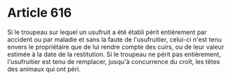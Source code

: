# Article 616

Si le troupeau sur lequel un usufruit a été établi périt entièrement par accident ou par maladie et sans la faute de l'usufruitier, celui-ci n'est tenu envers le propriétaire que de lui rendre compte des cuirs, ou de leur valeur estimée à la date de la restitution.   Si le troupeau ne périt pas entièrement, l'usufruitier est tenu de remplacer, jusqu'à concurrence du croît, les têtes des animaux qui ont péri.